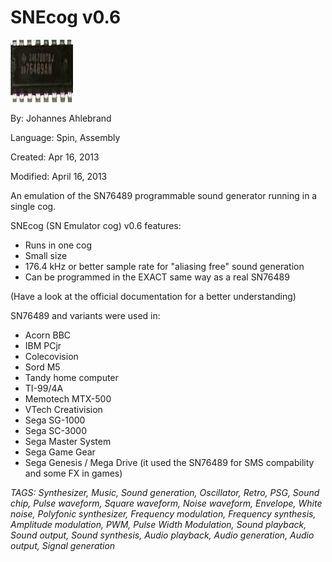 # SNEcog v0.6

![sn76489.jpg](sn76489.jpg)

By: Johannes Ahlebrand

Language: Spin, Assembly

Created: Apr 16, 2013

Modified: April 16, 2013

An emulation of the SN76489 programmable sound generator running in a single cog.

SNEcog (SN Emulator cog) v0.6 features:

*   Runs in one cog
*   Small size
*   176.4 kHz or better sample rate for "aliasing free" sound generation
*   Can be programmed in the EXACT same way as a real SN76489

(Have a look at the official documentation for a better understanding)

SN76489 and variants were used in:

*   Acorn BBC
*   IBM PCjr
*   Colecovision
*   Sord M5
*   Tandy home computer
*   TI-99/4A
*   Memotech MTX-500
*   VTech Creativision
*   Sega SG-1000 
*   Sega SC-3000 
*   Sega Master System 
*   Sega Game Gear
*   Sega Genesis / Mega Drive (it used the SN76489 for SMS compability and some FX in games)

_TAGS: Synthesizer, Music, Sound generation, Oscillator, Retro, PSG, Sound chip, Pulse waveform, Square waveform, Noise waveform, Envelope, White noise, Polyfonic synthesizer, Frequency modulation, Frequency synthesis, Amplitude modulation, PWM, Pulse Width Modulation, Sound playback, Sound output, Sound synthesis, Audio playback, Audio generation, Audio output, Signal generation_
